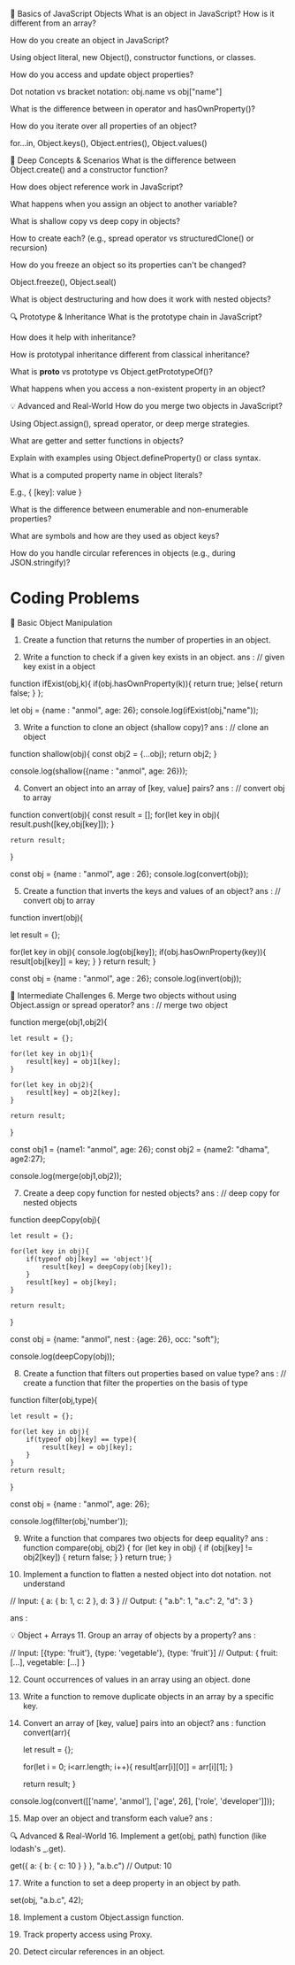 🔰 Basics of JavaScript Objects
What is an object in JavaScript? How is it different from an array?

How do you create an object in JavaScript?

Using object literal, new Object(), constructor functions, or classes.

How do you access and update object properties?

Dot notation vs bracket notation: obj.name vs obj["name"]

What is the difference between in operator and hasOwnProperty()?

How do you iterate over all properties of an object?

for...in, Object.keys(), Object.entries(), Object.values()

🧠 Deep Concepts & Scenarios
What is the difference between Object.create() and a constructor function?

How does object reference work in JavaScript?

What happens when you assign an object to another variable?

What is shallow copy vs deep copy in objects?

How to create each? (e.g., spread operator vs structuredClone() or recursion)

How do you freeze an object so its properties can't be changed?

Object.freeze(), Object.seal()

What is object destructuring and how does it work with nested objects?

🔍 Prototype & Inheritance
What is the prototype chain in JavaScript?

How does it help with inheritance?

How is prototypal inheritance different from classical inheritance?

What is __proto__ vs prototype vs Object.getPrototypeOf()?

What happens when you access a non-existent property in an object?

💡 Advanced and Real-World
How do you merge two objects in JavaScript?

Using Object.assign(), spread operator, or deep merge strategies.

What are getter and setter functions in objects?

Explain with examples using Object.defineProperty() or class syntax.

What is a computed property name in object literals?

E.g., { [key]: value }

What is the difference between enumerable and non-enumerable properties?

What are symbols and how are they used as object keys?

How do you handle circular references in objects (e.g., during JSON.stringify)?




 # Coding Problems

 🔰 Basic Object Manipulation
1. Create a function that returns the number of properties in an object.

2. Write a function to check if a given key exists in an object.
ans : // given key exist in a object

function ifExist(obj,k){
    if(obj.hasOwnProperty(k)){
        return true;
    }else{
        return false;
    }
};

let obj = {name : "anmol", age: 26};
console.log(ifExist(obj,"name"));


3. Write a function to clone an object (shallow copy)?
ans : // clone an object

function shallow(obj){
    const obj2 = {...obj};
    return obj2;
}


console.log(shallow({name : "anmol", age: 26}));

4. Convert an object into an array of [key, value] pairs?
ans : // convert obj to array

function convert(obj){
    const result = [];
    for(let key in obj){
        result.push([key,obj[key]]);
    }
    
    return result;
}


const obj = {name : "anmol", age : 26};
console.log(convert(obj));

5. Create a function that inverts the keys and values of an object?
ans : // convert obj to array

function invert(obj){
   
   let result = {};
   
   for(let key in obj){
       console.log(obj[key]);
       if(obj.hasOwnProperty(key)){
           result[obj[key]] = key;
       }
   }
   return result;
}


const obj = {name : "anmol", age : 26};
console.log(invert(obj));

🧠 Intermediate Challenges
6. Merge two objects without using Object.assign or spread operator?
ans : // merge two object 


function merge(obj1,obj2){
    
    let result = {};
    
    for(let key in obj1){
        result[key] = obj1[key];
    }
    
    for(let key in obj2){
        result[key] = obj2[key];
    }
    
    return result;
}



const obj1 = {name1: "anmol", age: 26};
const obj2 = {name2: "dhama", age2:27};

console.log(merge(obj1,obj2));

7. Create a deep copy function for nested objects?
ans : // deep copy for nested objects


function deepCopy(obj){
    
    let result = {};
    
    for(let key in obj){
        if(typeof obj[key] == 'object'){
            result[key] = deepCopy(obj[key]);
        }
        result[key] = obj[key];
    }
    
    return result;
}

const obj = {name: "anmol", nest : {age: 26}, occ: "soft"};

console.log(deepCopy(obj));

8. Create a function that filters out properties based on value type?
ans : // create a function that filter the properties on the basis of type


function filter(obj,type){
    
    let result = {};
    
    for(let key in obj){
        if(typeof obj[key] == type){
            result[key] = obj[key];
        }
    }
    return result;
}

const obj = {name : "anmol", age: 26};

console.log(filter(obj,'number'));

9. Write a function that compares two objects for deep equality?
ans : function compare(obj, obj2) {
    for (let key in obj) {
        if (obj[key] != obj2[key]) {
            return false;
        }
    }
    return true;
}


10. Implement a function to flatten a nested object into dot notation.   not understand


// Input: { a: { b: 1, c: 2 }, d: 3 }
// Output: { "a.b": 1, "a.c": 2, "d": 3 }

ans : 


💡 Object + Arrays
11. Group an array of objects by a property?
ans : 


// Input: [{type: 'fruit'}, {type: 'vegetable'}, {type: 'fruit'}]
// Output: { fruit: [...], vegetable: [...] }


12. Count occurrences of values in an array using an object. done

13. Write a function to remove duplicate objects in an array by a specific key. 

14. Convert an array of [key, value] pairs into an object?
ans : function convert(arr){
    
    let result = {};
    
    for(let i = 0; i<arr.length; i++){
        result[arr[i][0]] = arr[i][1];
    }
    
    return result;
}

console.log(convert([['name', 'anmol'], ['age', 26], ['role', 'developer']]));

15. Map over an object and transform each value?
ans : 

🔍 Advanced & Real-World
16. Implement a get(obj, path) function (like lodash's _.get).


get({ a: { b: { c: 10 } } }, "a.b.c") // Output: 10

17. Write a function to set a deep property in an object by path.


set(obj, "a.b.c", 42);

18. Implement a custom Object.assign function.

19. Track property access using Proxy.

20. Detect circular references in an object.